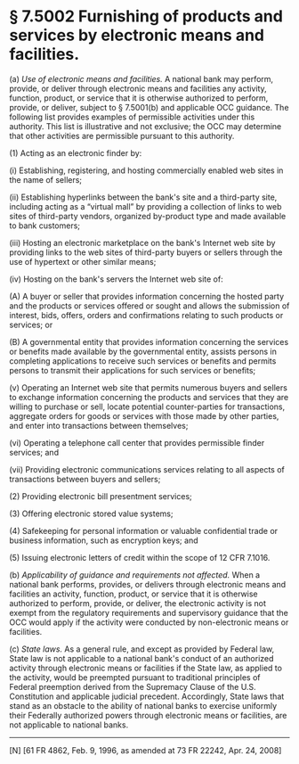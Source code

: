 # § 7.5002   Furnishing of products and services by electronic means and facilities.

(a) *Use of electronic means and facilities.* A national bank may perform, provide, or deliver through electronic means and facilities any activity, function, product, or service that it is otherwise authorized to perform, provide, or deliver, subject to § 7.5001(b) and applicable OCC guidance. The following list provides examples of permissible activities under this authority. This list is illustrative and not exclusive; the OCC may determine that other activities are permissible pursuant to this authority. 


(1) Acting as an electronic finder by: 


(i) Establishing, registering, and hosting commercially enabled web sites in the name of sellers; 


(ii) Establishing hyperlinks between the bank's site and a third-party site, including acting as a “virtual mall” by providing a collection of links to web sites of third-party vendors, organized by-product type and made available to bank customers; 


(iii) Hosting an electronic marketplace on the bank's Internet web site by providing links to the web sites of third-party buyers or sellers through the use of hypertext or other similar means; 


(iv) Hosting on the bank's servers the Internet web site of: 


(A) A buyer or seller that provides information concerning the hosted party and the products or services offered or sought and allows the submission of interest, bids, offers, orders and confirmations relating to such products or services; or 


(B) A governmental entity that provides information concerning the services or benefits made available by the governmental entity, assists persons in completing applications to receive such services or benefits and permits persons to transmit their applications for such services or benefits; 


(v) Operating an Internet web site that permits numerous buyers and sellers to exchange information concerning the products and services that they are willing to purchase or sell, locate potential counter-parties for transactions, aggregate orders for goods or services with those made by other parties, and enter into transactions between themselves; 


(vi) Operating a telephone call center that provides permissible finder services; and 


(vii) Providing electronic communications services relating to all aspects of transactions between buyers and sellers; 


(2) Providing electronic bill presentment services; 


(3) Offering electronic stored value systems; 


(4) Safekeeping for personal information or valuable confidential trade or business information, such as encryption keys; and 


(5) Issuing electronic letters of credit within the scope of 12 CFR 7.1016.


(b) *Applicability of guidance and requirements not affected.* When a national bank performs, provides, or delivers through electronic means and facilities an activity, function, product, or service that it is otherwise authorized to perform, provide, or deliver, the electronic activity is not exempt from the regulatory requirements and supervisory guidance that the OCC would apply if the activity were conducted by non-electronic means or facilities. 


(c) *State laws.* As a general rule, and except as provided by Federal law, State law is not applicable to a national bank's conduct of an authorized activity through electronic means or facilities if the State law, as applied to the activity, would be preempted pursuant to traditional principles of Federal preemption derived from the Supremacy Clause of the U.S. Constitution and applicable judicial precedent. Accordingly, State laws that stand as an obstacle to the ability of national banks to exercise uniformly their Federally authorized powers through electronic means or facilities, are not applicable to national banks. 



---

[N] [61 FR 4862, Feb. 9, 1996, as amended at 73 FR 22242, Apr. 24, 2008]




